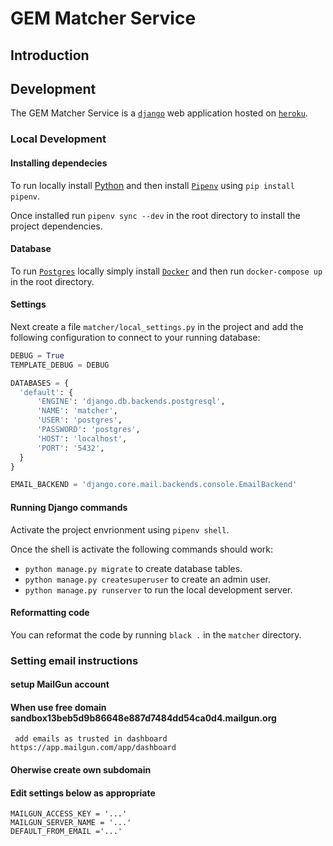 # GEM Matcher Service

## Introduction

## Development

The GEM Matcher Service is a [`django`](https://www.djangoproject.com/) web application hosted on [`heroku`](https://www.heroku.com/).

### Local Development

#### Installing dependecies

To run locally install [Python](https://www.python.org/) and then install [`Pipenv`](https://github.com/pypa/pipenv) using `pip install pipenv`.

Once installed run `pipenv sync --dev` in the root directory to install the project dependencies.

#### Database

To run [`Postgres`](https://www.postgresql.org/) locally simply install [`Docker`](https://docs.docker.com/get-docker/) and then run `docker-compose up` in the root directory.

#### Settings

Next create a file `matcher/local_settings.py` in the project and add the following configuration to connect to your running database:

```python
DEBUG = True
TEMPLATE_DEBUG = DEBUG

DATABASES = {
  'default': {
      'ENGINE': 'django.db.backends.postgresql',
      'NAME': 'matcher',
      'USER': 'postgres',
      'PASSWORD': 'postgres',
      'HOST': 'localhost',
      'PORT': '5432',
  }
}

EMAIL_BACKEND = 'django.core.mail.backends.console.EmailBackend'
```

#### Running Django commands

Activate the project envrionment using `pipenv shell`.

Once the shell is activate the following commands should work:

- `python manage.py migrate` to create database tables.
- `python manage.py createsuperuser` to create an admin user.
- `python manage.py runserver` to run the local development server.

#### Reformatting code

You can reformat the code by running `black .` in the `matcher` directory.

### Setting email instructions
#### setup MailGun account

#### When use free domain sandbox13beb5d9b86648e887d7484dd54ca0d4.mailgun.org
     add emails as trusted in dashboard https://app.mailgun.com/app/dashboard
     
#### Oherwise create own subdomain

#### Edit settings below as appropriate

    MAILGUN_ACCESS_KEY = '...'
    MAILGUN_SERVER_NAME = '...'
    DEFAULT_FROM_EMAIL ='...'

